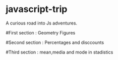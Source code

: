 # javascript-trip
A curious road into Js adventures.

#First section : Geometry Figures


#Second section : Percentages and disccounts 

#Third section : mean,media and mode in stadistics
